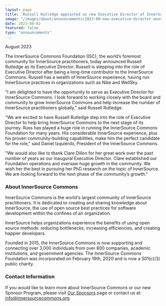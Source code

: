 ```yaml
---
layout: page
title: 'Russell Rutledge appointed as new Executive Director of InnerSource Commons'
image: "/images/about/announcements/2023-08-new-executive-director-announcement.png"
date: 2023-08-02
featured: false
type: "announcements"
---
```

 
August 2023

The InnerSource Commons Foundation (ISC), the world’s foremost community for InnerSource practitioners, today announced Russell Rutledge as its Executive Director. Russell is stepping into the role of Executive Director after being a long-time contributor to the InnerSource Commons. Russell has a wealth of InnerSource experience, having run InnerSource practices in organizations such as Nike and WellSky.

"I am delighted to have the opportunity to serve as Executive Director for InnerSource Commons. I look forward to working closely with the board and community to grow InnerSource Commons and help increase the number of InnerSource practitioners globally," said Russell Rutledge.

"We are excited to have Russell Rutledge step into the role of Executive Director to help bring InnerSource Commons to the next stage of its journey. Russ has played a huge role in running the InnerSource Commons Foundation for many years. His considerable InnerSource experience, plus his proven community-building capabilities, make him the perfect candidate for the role," said Daniel Izquierdo, President of the InnerSource Commons.

"We would also like to thank Clare Dillon for her great work over the past number of years as our inaugural Executive Director. Clare established our Foundation operations and oversaw huge growth in the community. We wish her the best in pursuing her PhD research on the topic of InnerSource. We are looking forward to the next phase of the community’s growth."

### About InnerSource Commons

InnerSource Commons is the world's largest community of InnerSource practitioners. It is dedicated to creating and sharing knowledge about InnerSource, the use of open source best practices for software development within the confines of an organization.

InnerSource helps organizations experience the benefits of using open source methods: reducing bottlenecks, increasing efficiencies, and creating happier developers.

Founded in 2015, the InnerSource Commons is now supporting and connecting over 3,000 individuals from over 800 companies, academic institutions, and government agencies. The InnerSource Commons Foundation was incorporated on February 19th, 2020 and is now a 501(c)(3) public charity.

### Contact Information

If you would like to learn more about InnerSource Commons or our new Sponsor Program, please visit [Our Sponsors](https://innersourcecommons.org/about/sponsors/) page or contact us at: info@innersourcecommons.org.
